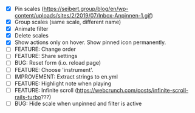 - [x] Pin scales (https://seibert.group/blog/en/wp-content/uploads/sites/2/2019/07/Inbox-Anpinnen-1.gif)
- [x] Group scales (same scale, different name)
- [x] Animate filter
- [x] Delete scales
- [x] Show actions only on hover. Show pinned icon permanently.
- [ ] FEATURE: Change order
- [ ] FEATURE: Share settings
- [ ] BUG: Reset form (i.o. reload page)
- [ ] FEATURE: Choose 'instrument'.
- [ ] IMPROVEMENT: Extract strings to en.yml
- [ ] FEATURE: Highlight note when playing
- [ ] FEATURE: Infinite scroll (https://webcrunch.com/posts/infinite-scroll-rails-turbo???)
- [ ] BUG: Hide scale when unpinned and filter is active
